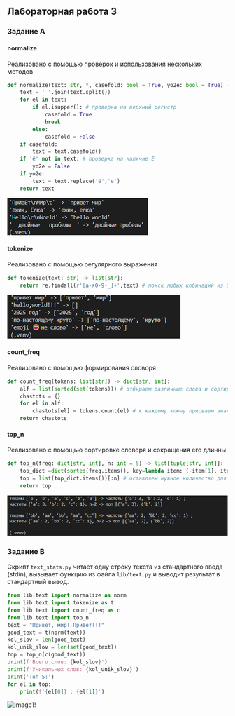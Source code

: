 ## Лабораторная работа 3
### Задание A 
#### normalize
Реализовано с помощью проверок и использования нескольких методов 
```python
def normalize(text: str, *, casefold: bool = True, yo2e: bool = True) -> str:
    text = ' '.join(text.split())
    for el in text:
        if el.isupper(): # проверка на верхний регистр 
            casefold = True 
            break
        else:
            casefold = False
    if casefold:
        text = text.casefold()
    if 'ё' not in text: # проверка на наличие Ё
        yo2e = False
    if yo2e:
        text = text.replace('ё','е')
    return text 
```
![image1!](../../images/lab03/A/img01.png)
#### tokenize
Реализовано с помощью регулярного выражения 
```python
def tokenize(text: str) -> list[str]:
    return re.findall(r'[а-я0-9-_]+',text) # поиск любых кобинаций из букв, цифр,'-','_' 
```
![image1!](../../images/lab03/A/img02.png)
#### count_freq
Реализовано с помощью формирования словоря 
```python
def count_freq(tokens: list[str]) -> dict[str, int]:
    alf = list(sorted(set(tokens))) # отбираем различные слова и сортируем их
    chastots = {}
    for el in alf:
        chastots[el] = tokens.count(el) # к каждому ключу присваем значение , а именно сколько раз оно встречается в изначальном списке
    return chastots
```
#### top_n
Реализовано с помощью сортировке словоря и сокращения его длинны 
```python
def top_n(freq: dict[str, int], n: int = 5) -> list[tuple[str, int]]:
    top_dict =dict(sorted(freq.items(), key=lambda item: (-item[1], item[0]))) # сортируем по убыванию значений , а потом по ключам  
    top = list(top_dict.items())[:n] # оставляем нужное количество для топа 
    return top
```
![image1!](../../images/lab03/A/img03.png)

### Задание B
Скрипт `text_stats.py` читает одну строку текста из стандартного ввода (stdin), вызывает функцию из файла `lib/text.py` и выводит результат в стандартный вывод. 
```python
from lib.text import normalize as norm 
from lib.text import tokenize as t 
from lib.text import count_freq as c
from lib.text import top_n 
text = "Привет, мир! Привет!!!"
good_text = t(norm(text))
kol_slov = len(good_text)
kol_unik_slov = len(set(good_text)) 
top = top_n(c(good_text))
print(f'Всего слов: {kol_slov}')
print(f'Уникальных слов: {kol_unik_slov}')
print('Топ-5:')
for el in top:
    print(f'{el[0]} : {el[1]}')
```
![image1!](python_labs//images/lab03/imgB.png)
